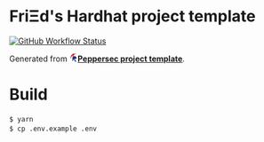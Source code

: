 # FriΞd's Hardhat project template 

[![GitHub Workflow Status](https://img.shields.io/github/workflow/status/h-ivor/hardhat-template/build)](https://github.com/h-ivor/hardhat-template/actions)

Generated from <img src="assets/peppersec_logo.png" height="15px" width="15px" alt=""><u>**[Peppersec project template](https://github.com/peppersec/project-template)**</u>.

# Build

```bash
$ yarn
$ cp .env.example .env
```